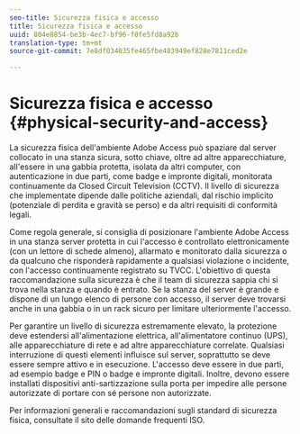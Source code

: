 ```yaml
---
seo-title: Sicurezza fisica e accesso
title: Sicurezza fisica e accesso
uuid: 804e8854-be3b-4ec7-bf96-f0fe5fd8a92b
translation-type: tm+mt
source-git-commit: 7e8df034035fe465fbe403949ef828e7811ced2e

---
```



# Sicurezza fisica e accesso {#physical-security-and-access}

La sicurezza fisica dell&#39;ambiente Adobe Access può spaziare dal server collocato in una stanza sicura, sotto chiave, oltre ad altre apparecchiature, all&#39;essere in una gabbia protetta, isolata da altri computer, con autenticazione in due parti, come badge e impronte digitali, monitorata continuamente da Closed Circuit Television (CCTV). Il livello di sicurezza che implementate dipende dalle politiche aziendali, dal rischio implicito (potenziale di perdita e gravità se perso) e da altri requisiti di conformità legali.

Come regola generale, si consiglia di posizionare l&#39;ambiente Adobe Access in una stanza server protetta in cui l&#39;accesso è controllato elettronicamente (con un lettore di schede almeno), allarmato e monitorato dalla sicurezza o da qualcuno che risponderà rapidamente a qualsiasi violazione o incidente, con l&#39;accesso continuamente registrato su TVCC. L&#39;obiettivo di questa raccomandazione sulla sicurezza è che il team di sicurezza sappia chi si trova nella stanza e quando è entrato. Se la stanza del server è grande e dispone di un lungo elenco di persone con accesso, il server deve trovarsi anche in una gabbia o in un rack sicuro per limitare ulteriormente l&#39;accesso.

Per garantire un livello di sicurezza estremamente elevato, la protezione deve estendersi all&#39;alimentazione elettrica, all&#39;alimentatore continuo (UPS), alle apparecchiature di rete e ad altre apparecchiature correlate. Qualsiasi interruzione di questi elementi influisce sul server, soprattutto se deve essere sempre attivo e in esecuzione. L&#39;accesso deve essere in due parti, ad esempio badge e PIN o badge e impronte digitali. Inoltre, devono essere installati dispositivi anti-sartizzazione sulla porta per impedire alle persone autorizzate di portare con sé persone non autorizzate.

Per informazioni generali e raccomandazioni sugli standard di sicurezza fisica, consultate il sito delle domande frequenti ISO.
